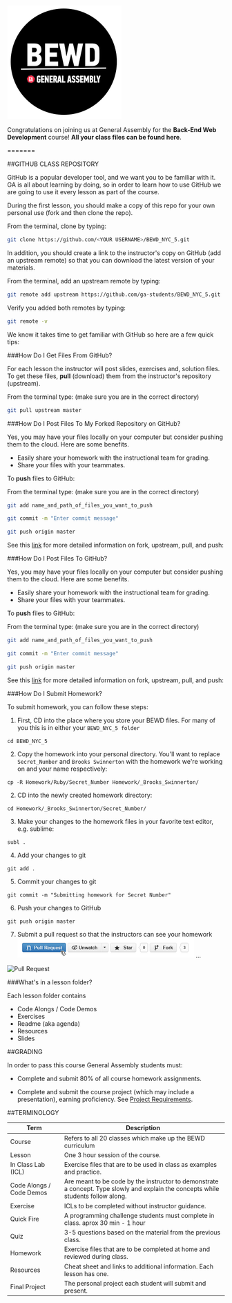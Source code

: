 ![BEWD_Logo](assets/BEWD_Logo.png)


Congratulations on joining us at General Assembly for the __Back-End Web Development__ course! **All your class files can be found here**.

=======

##GITHUB CLASS REPOSITORY

GitHub is a popular developer tool, and we want you to be familiar with it. GA is all about learning by doing, so in order to learn how to use GitHub we are going to use it every lesson as part of the course.

During the first lesson, you should make a copy of this repo for your own personal use (fork and then clone the repo). 

From the terminal, clone by typing:

```bash
git clone https://github.com/<YOUR USERNAME>/BEWD_NYC_5.git

```

In addition, you should create a link to the instructor's copy on GitHub (add an upstream remote) so that you can download the latest version of your materials.

From the terminal, add an upstream remote by typing:

```bash
git remote add upstream https://github.com/ga-students/BEWD_NYC_5.git 
```

Verify you added both remotes by typing:

```bash
git remote -v
```

We know it takes time to get familiar with GitHub so here are a few quick tips:

###How Do I Get Files From GitHub?

For each lesson the instructor will post slides, exercises and, solution files. To get these files, __pull__ (download) them from the instructor's repository (upstream). 

From the terminal type: 
(make sure you are in the correct directory)

```bash
git pull upstream master
```
	
###How Do I Post Files To My Forked Repository on GitHub?

Yes, you may have your files locally on your computer but consider pushing them to the cloud. Here are some benefits. 

*	Easily share your homework with the instructional team for grading. 
*	Share your files with your teammates.

To __push__ files to GitHub:

From the terminal type:
(make sure you are in the correct directory)

```bash
git add name_and_path_of_files_you_want_to_push
```

```bash
git commit -m "Enter commit message"
```

```bash
git push origin master
```

See this [link](https://help.github.com/articles/fork-a-repo) for more detailed information on fork, upstream, pull, and push:


###How Do I Post Files To GitHub?

Yes, you may have your files locally on your computer but consider pushing them to the cloud. Here are some benefits. 

*	Easily share your homework with the instructional team for grading. 
*	Share your files with your teammates.

To __push__ files to GitHub:

From the terminal type:
(make sure you are in the correct directory)

```bash
git add name_and_path_of_files_you_want_to_push
```

```bash
git commit -m "Enter commit message"
```

```bash
git push origin master
```

See this [link](https://help.github.com/articles/fork-a-repo) for more detailed information on fork, upstream, pull, and push:


###How Do I Submit Homework?

To submit homework, you can follow these steps:

1. First, CD into the place where you store your BEWD files. For many of you this is in either your `BEWD_NYC_5 folder`  

```
cd BEWD_NYC_5
```

2. Copy the homework into your personal directory. You'll want to replace `Secret_Number` and `Brooks Swinnerton` with the homework we're working on and your name respectively:  
```
cp -R Homework/Ruby/Secret_Number Homework/_Brooks_Swinnerton/
```

2. CD into the newly created homework directory:  
```
cd Homework/_Brooks_Swinnerton/Secret_Number/
```

3. Make your changes to the homework files in your favorite text editor, e.g. sublime:  
```
subl .
```

4. Add your changes to git  
```
git add .
```

5. Commit your changes to git  
```
git commit -m "Submitting homework for Secret Number"
```

6. Push your changes to GitHub  
```
git push origin master
```

7. Submit a pull request so that the instructors can see your homework
![Pull Request](assets/GitHub/pull_request_button.png)
...

![Pull Request](https://raw.github.com/ga-students/BEWD_NYC_4/master/assets/GitHub/pull_request_submit.png?login=jessicaGA&token=e33ec62b3ba68d5b41709e61ac49981d)

###What's in a lesson folder?

Each lesson folder contains

*	Code Alongs / Code Demos
*	Exercises
*	Readme (aka agenda)
*	Resources
*	Slides


##GRADING

In order to pass this course General Assembly students must:

*	Complete and submit 80% of all course homework assignments. 

*	Complete and submit the course project (which may include a presentation), earning 	proficiency. See [Project Requirements](Final_Project/final_project_requirements.md). 


##TERMINOLOGY

|Term|Description|
|---|---|
|Course|Refers to all 20 classes which make up the BEWD curriculum|
|Lesson |One 3 hour session of the course. |
|In Class Lab (ICL)|Exercise files that are to be used in class as examples and practice.|
|Code Alongs / Code Demos| Are meant to be code by the instructor to demonstrate a concept. Type slowly and explain the concepts while students follow along.|
|Exercise |ICLs to be completed without instructor guidance.|
|Quick Fire| A programming challenge students must complete in class. aprox 30 min - 1 hour|
|Quiz|3-5 questions based on the material from the previous class.|
|Homework|Exercise files that are to be completed at home and reviewed during class.|
|Resources| Cheat sheet and links to additional information. Each lesson has one.|
|Final Project|The personal project each student will submit and present.|




	



